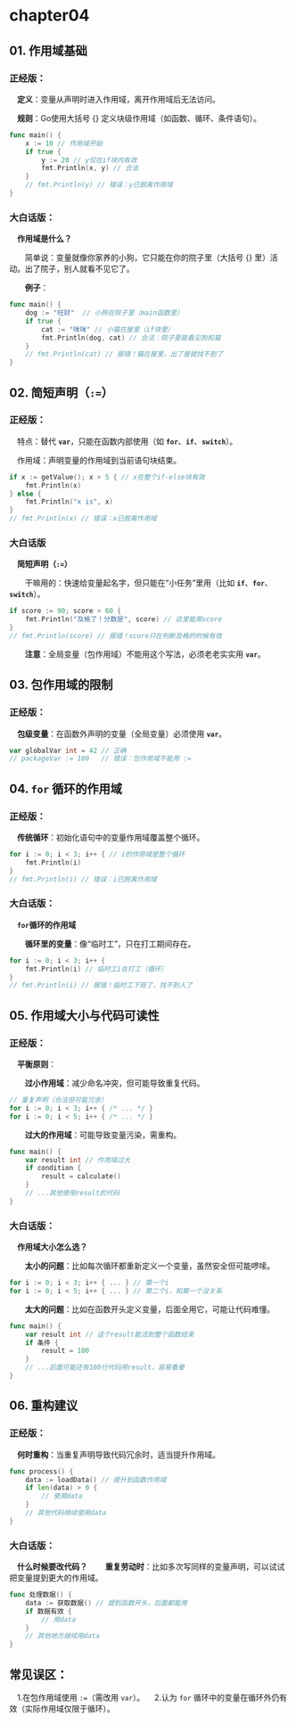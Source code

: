 # chapter04

## 01. 作用域基础
### 正经版：

&emsp;**定义**：变量从声明时进入作用域，离开作用域后无法访问。

&emsp;**规则**：Go使用大括号 {} 定义块级作用域（如函数、循环、条件语句）。

```go
func main() {
    x := 10 // 作用域开始
    if true {
        y := 20 // y仅在if块内有效
        fmt.Println(x, y) // 合法
    }
    // fmt.Println(y) // 错误：y已脱离作用域
}
```

### 大白话版：
&emsp;**作用域是什么？**

&emsp;&emsp;简单说：变量就像你家养的小狗，它只能在你的院子里（大括号 {} 里）活动。出了院子，别人就看不见它了。

&emsp;&emsp;**例子**：

```go
func main() {
    dog := "旺财"  // 小狗在院子里（main函数里）
    if true {
        cat := "咪咪" // 小猫在屋里（if块里）
        fmt.Println(dog, cat) // 合法：院子里能看见狗和猫
    }
    // fmt.Println(cat) // 报错！猫在屋里，出了屋就找不到了
}
```

## 02. 简短声明（`:=`）
### 正经版：

&emsp;特点：替代 **`var`**，只能在函数内部使用（如 **`for`**、**`if`**、**`switch`**）。

&emsp;作用域：声明变量的作用域到当前语句块结束。

```go
if x := getValue(); x > 5 { // x在整个if-else块有效
    fmt.Println(x)
} else {
    fmt.Println("x is", x)
}
// fmt.Println(x) // 错误：x已脱离作用域
```
### 大白话版
&emsp;**简短声明（`:=`）**

&emsp;&emsp;干嘛用的：快速给变量起名字，但只能在“小任务”里用（比如 **`if`**、**`for`**、**`switch`**）。

```go
if score := 90; score > 60 { 
    fmt.Println("及格了！分数是", score) // 这里能用score
}
// fmt.Println(score) // 报错！score只在判断及格的时候有效
```

&emsp;&emsp;**注意**：全局变量（包作用域）不能用这个写法，必须老老实实用 **`var`**。

## 03. 包作用域的限制
### 正经版：

&emsp;**包级变量**：在函数外声明的变量（全局变量）必须使用 **`var`**。

```go
var globalVar int = 42 // 正确
// packageVar := 100   // 错误：包作用域不能用 :=
```

## 04. `for` 循环的作用域
### 正经版：

&emsp;**传统循环**：初始化语句中的变量作用域覆盖整个循环。
```go
for i := 0; i < 3; i++ { // i的作用域是整个循环
    fmt.Println(i)
}
// fmt.Println(i) // 错误：i已脱离作用域
```

### 大白话版：
&emsp;**`for`循环的作用域**

&emsp;&emsp;**循环里的变量**：像“临时工”，只在打工期间存在。

```go
for i := 0; i < 3; i++ { 
    fmt.Println(i) // 临时工i在打工（循环）
}
// fmt.Println(i) // 报错！临时工下班了，找不到人了
```

## 05. 作用域大小与代码可读性
### 正经版：

&emsp;**平衡原则**：

&emsp;&emsp;**过小作用域**：减少命名冲突，但可能导致重复代码。
```go
// 重复声明（合法但可能冗余）
for i := 0; i < 3; i++ { /* ... */ }
for i := 0; i < 5; i++ { /* ... */ }
```

&emsp;&emsp;**过大的作用域**：可能导致变量污染，需重构。
```go
func main() {
    var result int // 作用域过大
    if condition {
        result = calculate()
    }
    // ...其他使用result的代码
}
```
### 大白话版：
&emsp;**作用域大小怎么选？**

&emsp;&emsp;**太小的问题**：比如每次循环都重新定义一个变量，虽然安全但可能啰嗦。
```go
for i := 0; i < 3; i++ { ... } // 第一个i
for i := 0; i < 5; i++ { ... } // 第二个i，和第一个没关系
```

&emsp;&emsp;**太大的问题**：比如在函数开头定义变量，后面全用它，可能让代码难懂。
```go
func main() {
    var result int // 这个result能活到整个函数结束
    if 条件 {
        result = 100
    }
    // ...后面可能还有100行代码用result，容易看晕
}
```

## 06. 重构建议
### 正经版：

&emsp;**何时重构**：当重复声明导致代码冗余时，适当提升作用域。
```go
func process() {
    data := loadData() // 提升到函数作用域
    if len(data) > 0 {
        // 使用data
    }
    // 其他代码继续使用data
}
```
### 大白话版：

&emsp;**什么时候要改代码？**
&emsp;&emsp;**重复劳动时**：比如多次写同样的变量声明，可以试试把变量提到更大的作用域。
```go
func 处理数据() {
    data := 获取数据() // 提到函数开头，后面都能用
    if 数据有效 {
        // 用data
    }
    // 其他地方继续用data
}
```

## 常见误区：
&emsp;1.在包作用域使用 `:=`（需改用 `var`）。
&emsp;2.认为 `for` 循环中的变量在循环外仍有效（实际作用域仅限于循环）。
